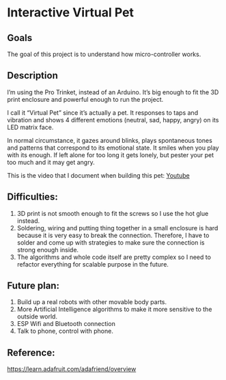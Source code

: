 # Interactive Virtual Pet

## Goals
The goal of this project is to understand how micro-controller works.

## Description
I’m using the Pro Trinket, instead of an Arduino. It’s big enough to fit the 3D print enclosure and powerful enough to run the project.

I call it “Virtual Pet” since it’s actually a pet. It responses to taps and vibration and shows 4 different emotions (neutral, sad, happy, angry) on its LED matrix face.

In normal circumstance, it gazes around blinks, plays spontaneous tones and patterns that correspond to its emotional state. It smiles when you play with its enough. If left alone for too long it gets lonely, but pester your pet too much and it may get angry.

This is the video that I document when building this pet: [Youtube](https://youtu.be/8Vz3GWp3P4Q)

## Difficulties:
1. 3D print is not smooth enough to fit the screws so I use the hot glue instead.
2. Soldering, wiring and putting thing together in a small enclosure is hard because it is very easy to break the connection. Therefore, I have to solder and come up with strategies to make sure the connection is strong enough inside.
3. The algorithms and whole code itself are pretty complex so I need to refactor everything for scalable purpose in the future.

## Future plan:
1. Build up a real robots with other movable body parts.
2. More Artificial Intelligence algorithms to make it more sensitive to the outside world.
3. ESP Wifi and Bluetooth connection
4. Talk to phone, control with phone.

## Reference:
https://learn.adafruit.com/adafriend/overview
